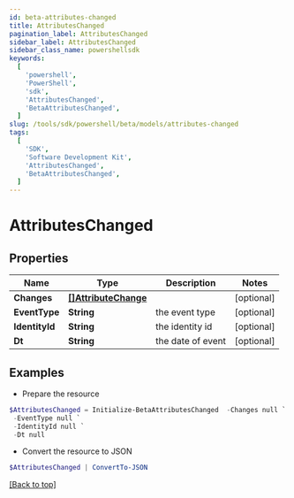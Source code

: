 ```yaml
---
id: beta-attributes-changed
title: AttributesChanged
pagination_label: AttributesChanged
sidebar_label: AttributesChanged
sidebar_class_name: powershellsdk
keywords:
  [
    'powershell',
    'PowerShell',
    'sdk',
    'AttributesChanged',
    'BetaAttributesChanged',
  ]
slug: /tools/sdk/powershell/beta/models/attributes-changed
tags:
  [
    'SDK',
    'Software Development Kit',
    'AttributesChanged',
    'BetaAttributesChanged',
  ]
---
```


# AttributesChanged

## Properties

| Name | Type | Description | Notes |
| --- | --- | --- | --- |
| **Changes** | [**[]AttributeChange**](attribute-change) |  | [optional] |
| **EventType** | **String** | the event type | [optional] |
| **IdentityId** | **String** | the identity id | [optional] |
| **Dt** | **String** | the date of event | [optional] |

## Examples

- Prepare the resource

```powershell
$AttributesChanged = Initialize-BetaAttributesChanged  -Changes null `
 -EventType null `
 -IdentityId null `
 -Dt null
```

- Convert the resource to JSON

```powershell
$AttributesChanged | ConvertTo-JSON
```

[[Back to top]](#)
